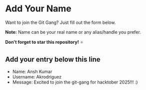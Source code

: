 # Add Your Name

Want to join the Git Gang? Just fill out the form below.

**Note:** Name can be your real name or any alias/handle you prefer.

**Don't forget to star this repository!** ⭐

## Add your entry below this line

- Name: Ansh Kumar
- Username: Akrodriguez
- Message: Excited to join the git-gang for hacktober 2025!!! :)
